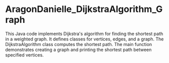 # AragonDanielle_DijkstraAlgorithm_Graph
This Java code implements Dijkstra's algorithm for finding the shortest path in a weighted graph. It defines classes for vertices, edges, and a graph. The DijkstraAlgorithm class computes the shortest path. The main function demonstrates creating a graph and printing the shortest path between specified vertices.
